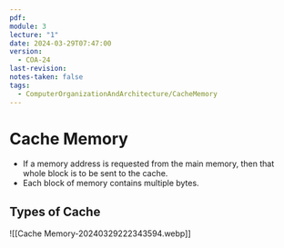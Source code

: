 ```yaml
---
pdf: 
module: 3
lecture: "1"
date: 2024-03-29T07:47:00
version:
  - COA-24
last-revision: 
notes-taken: false
tags:
  - ComputerOrganizationAndArchitecture/CacheMemory
---
```

# Cache Memory

- If a memory address is requested from the main memory, then that whole block is to be sent to the cache.
- Each block of memory contains multiple bytes.

## Types of Cache

![[Cache Memory-20240329222343594.webp]]


